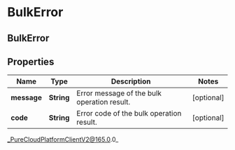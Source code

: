 # BulkError

## BulkError

## Properties

|Name | Type | Description | Notes|
|------------ | ------------- | ------------- | -------------|
| **message** | **String** | Error message of the bulk operation result. | [optional] |
| **code** | **String** | Error code of the bulk operation result. | [optional] |



_PureCloudPlatformClientV2@165.0.0_
